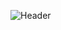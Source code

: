 ![Header](https://capsule-render.vercel.app/api?type=slice&height=250&color=C599B6&text=Hi,%20I'm%20Leena%20Yaseen👋&section=header&reversal=false&textBg=false&fontColor=F9F6E6&animation=twinkling&fontSize=55)
